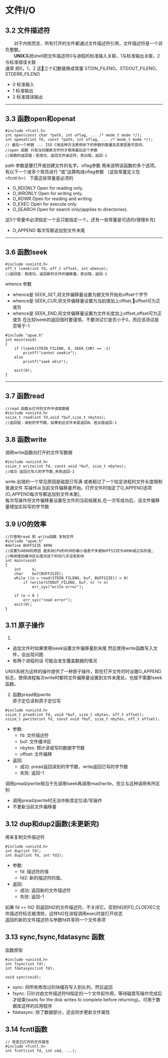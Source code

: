 # 文件I/O

## 3.2 文件描述符
&emsp;&emsp;对于内核而言，所有打开的文件都通过文件描述符引用，文件描述符是一个非负整数。  
&emsp;&emsp;**UNIX**系统shell把文件描述符0与进程的标准输入关联，1与标准输出关联，2与标准错误关联  
通常 把0，1，2 这三个幻数替换成常量 STDIN_FILENO、STDOUT_FILENO、STDERR_FILENO
* 0 标准输入
* 1 标准输出
* 2 标准错误输出

---

## 3.3 函数open和openat  
```
#include <fcntl.h>
int open(const char *path, int oflag, ... /* mode_t mode */);
int openat(int fd, const *path, int oflag, ... /* mode_t mode */);
// 最后一个参数 ... ISO C用这种方法表明余下的参数的数量及其类型是可变的。
//open 函数 只有当创建新文件时才使用最后这个参数
//函数的返回值：若成功，返回文件描述符，若出错，返回-1
```
path 参数是要打开或创建文件的名字。oflag参数 用来说明该函数的多个选项。  
有以下一个或多个常亮进行 “或”运算构成oflag参数 （这些常量定义在<fcntl.h>）
下面这些常量是必须的
- O_RDONLY Open for reading only.
- O_WRONLY Open for writing only.
- O_RDWR   Open for reading and writing.
- O_EXEC   Open for execute only.
- O_SEARCH Open for search only(applies to directories).

这5个常量中必须指定一个且只能指定一个。还有一些常量是可选的(慢慢补充)
* O_APPEND   每次写都追加到文件末尾

---

## 3.6 函数lseek
```
#include <unistd.h>
off_t lseek(int fd, off_t offset, int whence);
//返回值：若成功，返回新的文件的偏移量，若出错，返回-1
```

whence 参数
* whence是 SEEK_SET,将文件偏移量设置为据文件开始处offset个字节
* whence是 SEEK_CUR,将文件偏移量设置为当前值加上offset,offset可为正或负
* whence是 SEEK_END,将文件偏移量设置为文件长度加上offset,offset可为正或负
在比较lseek的返回值时要谨慎，不要测试它是否小于0，而应该测试是否等于-1  

```
#include "apue.h"
int main(void)
{
    if (lseek(STDIN_FILENO, 0, SEEK_CUR) == -1)
        printf("cannot seek\n");
    else
        printf("seek ok\n");

    exit(0);
}
```
---
## 3.7 函数read
```
//read 函数从打开的文件中读取数据
#include <unistd.h>
ssize_t read(int fd,void *buf,size_t nbytes);
//返回值：读到的字节数，如果到达文件末尾返回0，若出错返回-1
```

## 3.8 函数write

调用write函数向打开的文件写数据
```
#include <unistd.h>
ssize_t write(int fd, const void *buf, size_t nbytes);
//成功 返回已写入的字节数,失败返回-1
```
write 出错的一个常见原因是磁盘已写满 或者超过了一个给定进程的文件长度限制  
普通文件 写操作从当前文件偏移量开始。打开文件时指定了O_APPEND选项(O_APPEND每次写都追加到文件末尾),  
每次写操作将文件偏移量设置在文件的当前结尾处,在一次写成功后，该文件偏移量增加实际写的字节数

## 3.9 I/O的效率

```
//只使用read 和 write函数 复制文件
#include "apue.h"
#define BUFFSIZE 4096   
//设置为4096的原因 是系统CPU的时间的最小值差不多是BUFFSIZE为4096或之后的值,
//继续增加缓冲区长度对这个时间几乎没有影响
int main(void)
{
    int     n;
    char    buf[BUFFISZE];
    while ((n = read(STDIN_FILENO, buf, BUFFSIZE)) > 0)
        if (write(STDOUT_FILENO, buf, n) != n)
            err_sys("write error");

    if (n < 0 )
        err_sys("read error");
    exit(0);
}
```

## 3.11 原子操作
1.
- 追加文件时如果使用lseek设置文件偏移量到末尾 然后使用write函数写入文件，会出现问题.
- 有两个进程的话 可能会发生覆盖数据的情况

UNIX系统为这样的操作提供了一种原子操作，即在打开文件时时设置O_APPEND标志，使得进程每次write时都将文件偏移量设置到文件末尾处，也就不需要lseek函数。

2. 函数pread和pwrite  
原子定位读和原子定位写
```
#include <unistd.h>
ssize_t pread(int fd, void *buf, size_t nbytes, off_t offset);
ssize_t pwrite(int fd, const void *buf, size_t nbytes, off_t offset);
```
- 参数:
    - fd: 文件描述符
    - buf: 文件缓冲区
    - nbytes: 预计读或写的数据字节数
    - offset: 文件偏移
- 返回:
    - 成功: pread返回读到的字节数，write返回已写的字节数
    - 失败: 返回-1

调用pread/pwrite相当于先调用lseek再调用read/write，但又与这种调用有所区别
- 调用pread/pwrite时无法中断其定位读/写操作
- 不更新当前文件偏移量

## 3.12 dup和dup2函数(未更新完)

用来复制文件描述符  
```
#include <unistd.h>
int dup(int fd);
int dup2(int fd, int fd2);
```
- 参数:
    - fd: 描述符的值
    - fd2: 新的描述符的值。
- 返回:
    - 成功: 返回新的文件描述符
    - 失败: 返回-1

如果 fd == fd2 则返回fd2的文件描述符，不关闭它。否则fd2的FD_CLOEXEC文件描述符标志被清除，这样fd2在进程调用exec时是打开状态  
返回的新的文件描述符与参数fd共享同一个文件表项

## 3.13 sync,fsync,fdatasync 函数
函数原型
```
#include <unistd.h>
int fsync(int fd);
int fdatasync(int fd);

void sync(void);
```
- sync: 将所有修改过的块缓存写入到队列，然后返回
- fsync: 只针对由文件描述符fd指定的一个文件起作用，等待磁盘写操作完成后才结束(waits for the disk writes to complete before returning)。可用于数据库这样的应用程序
- fdatasync: 除了数据部分，还会同步更新文件属性

## 3.14 fcntl函数
```
// 改变已打开的文件属性
#include <fcntl.h>
int fcntl(int fd, int cmd, ...);

```
